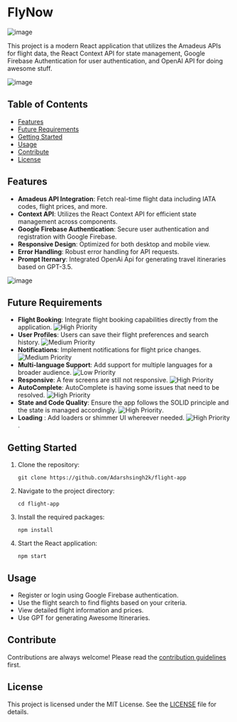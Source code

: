 # FlyNow

![image](https://github.com/Adarshsingh2k/flight-app/assets/41821911/81922c08-f3e7-4745-a4ce-bf6a98b7f96c)

This project is a modern React application that utilizes the Amadeus APIs for flight data, the React Context API for state management, Google Firebase Authentication for user authentication, and OpenAI API for doing awesome stuff.

![image](https://github.com/Adarshsingh2k/flight-app/assets/41821911/2ab09163-9f73-4816-a6bc-46b79361e3b0)

## Table of Contents

- [Features](#features)
- [Future Requirements](#future-requirements)
- [Getting Started](#getting-started)
- [Usage](#usage)
- [Contribute](#contribute)
- [License](#license)

## Features

- **Amadeus API Integration**: Fetch real-time flight data including IATA codes, flight prices, and more.
- **Context API**: Utilizes the React Context API for efficient state management across components.
- **Google Firebase Authentication**: Secure user authentication and registration with Google Firebase.
- **Responsive Design**: Optimized for both desktop and mobile view.
- **Error Handling**: Robust error handling for API requests.
- **Prompt Iternary**: Integrated OpenAi Api for generating travel itineraries based on GPT-3.5.

![image](https://github.com/Adarshsingh2k/flight-app/assets/41821911/448ca7d4-3048-4495-ad77-b3808e9158eb)

## Future Requirements

- **Flight Booking**: Integrate flight booking capabilities directly from the application. ![High Priority](https://img.shields.io/badge/Priority-High-red)
- **User Profiles**: Users can save their flight preferences and search history. ![Medium Priority](https://img.shields.io/badge/Priority-Medium-yellow)
- **Notifications**: Implement notifications for flight price changes. ![Medium Priority](https://img.shields.io/badge/Priority-Medium-yellow)
- **Multi-language Support**: Add support for multiple languages for a broader audience. ![Low Priority](https://img.shields.io/badge/Priority-Low-green)
- **Responsive**: A few screens are still not responsive. ![High Priority](https://img.shields.io/badge/Priority-High-red)
- **AutoComplete**: AutoComplete is having some issues that need to be resolved. ![High Priority](https://img.shields.io/badge/Priority-High-red)
- **State and Code Quality**: Ensure the app follows the SOLID principle and the state is managed accordingly. ![High Priority](https://img.shields.io/badge/Priority-High-red).
- **Loading** : Add loaders or shimmer UI whereever needed. ![High Priority](https://img.shields.io/badge/Priority-High-red).

## Getting Started

1. Clone the repository:

   ```
   git clone https://github.com/Adarshsingh2k/flight-app
   ```

2. Navigate to the project directory:

   ```
   cd flight-app
   ```

3. Install the required packages:

   ```
   npm install
   ```

4. Start the React application:
   ```
   npm start
   ```

## Usage

- Register or login using Google Firebase authentication.
- Use the flight search to find flights based on your criteria.
- View detailed flight information and prices.
- Use GPT for generating Awesome Itineraries.

## Contribute

Contributions are always welcome! Please read the [contribution guidelines](CONTRIBUTING.md) first.

## License

This project is licensed under the MIT License. See the [LICENSE](LICENSE.md) file for details.
